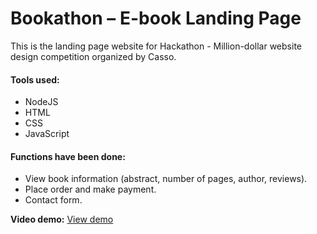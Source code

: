 # Bookathon – E-book Landing Page
This is the landing page website for Hackathon - Million-dollar website design competition organized by Casso.
#### Tools used:
* NodeJS
* HTML
* CSS
* JavaScript

 #### Functions have been done:
 * View book information (abstract, number of pages, author, reviews).
 * Place order and make payment.
* Contact form.


**Video demo:** [View demo]([https://drive.google.com/drive/u/1/folders/179pkbrUMGmxs5SNP2vxrfhmhDCdCMVxK](https://drive.google.com/file/d/1ykvV-R4iDDrYwJh8ohGtQYdrVBfdDJyn/view?usp=sharing))
